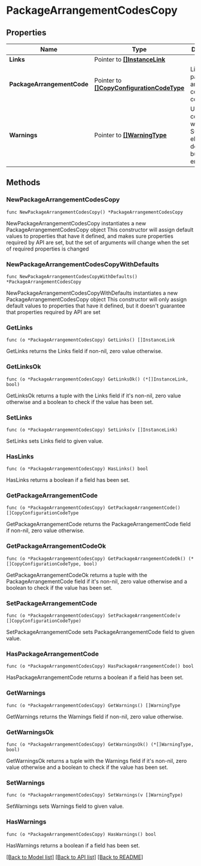 # PackageArrangementCodesCopy

## Properties

Name | Type | Description | Notes
------------ | ------------- | ------------- | -------------
**Links** | Pointer to [**[]InstanceLink**](InstanceLink.md) |  | [optional] 
**PackageArrangementCode** | Pointer to [**[]CopyConfigurationCodeType**](CopyConfigurationCodeType.md) | List of the package arrangement codes to be copied. | [optional] 
**Warnings** | Pointer to [**[]WarningType**](WarningType.md) | Used in conjunction with the Success element to define a business error. | [optional] 

## Methods

### NewPackageArrangementCodesCopy

`func NewPackageArrangementCodesCopy() *PackageArrangementCodesCopy`

NewPackageArrangementCodesCopy instantiates a new PackageArrangementCodesCopy object
This constructor will assign default values to properties that have it defined,
and makes sure properties required by API are set, but the set of arguments
will change when the set of required properties is changed

### NewPackageArrangementCodesCopyWithDefaults

`func NewPackageArrangementCodesCopyWithDefaults() *PackageArrangementCodesCopy`

NewPackageArrangementCodesCopyWithDefaults instantiates a new PackageArrangementCodesCopy object
This constructor will only assign default values to properties that have it defined,
but it doesn't guarantee that properties required by API are set

### GetLinks

`func (o *PackageArrangementCodesCopy) GetLinks() []InstanceLink`

GetLinks returns the Links field if non-nil, zero value otherwise.

### GetLinksOk

`func (o *PackageArrangementCodesCopy) GetLinksOk() (*[]InstanceLink, bool)`

GetLinksOk returns a tuple with the Links field if it's non-nil, zero value otherwise
and a boolean to check if the value has been set.

### SetLinks

`func (o *PackageArrangementCodesCopy) SetLinks(v []InstanceLink)`

SetLinks sets Links field to given value.

### HasLinks

`func (o *PackageArrangementCodesCopy) HasLinks() bool`

HasLinks returns a boolean if a field has been set.

### GetPackageArrangementCode

`func (o *PackageArrangementCodesCopy) GetPackageArrangementCode() []CopyConfigurationCodeType`

GetPackageArrangementCode returns the PackageArrangementCode field if non-nil, zero value otherwise.

### GetPackageArrangementCodeOk

`func (o *PackageArrangementCodesCopy) GetPackageArrangementCodeOk() (*[]CopyConfigurationCodeType, bool)`

GetPackageArrangementCodeOk returns a tuple with the PackageArrangementCode field if it's non-nil, zero value otherwise
and a boolean to check if the value has been set.

### SetPackageArrangementCode

`func (o *PackageArrangementCodesCopy) SetPackageArrangementCode(v []CopyConfigurationCodeType)`

SetPackageArrangementCode sets PackageArrangementCode field to given value.

### HasPackageArrangementCode

`func (o *PackageArrangementCodesCopy) HasPackageArrangementCode() bool`

HasPackageArrangementCode returns a boolean if a field has been set.

### GetWarnings

`func (o *PackageArrangementCodesCopy) GetWarnings() []WarningType`

GetWarnings returns the Warnings field if non-nil, zero value otherwise.

### GetWarningsOk

`func (o *PackageArrangementCodesCopy) GetWarningsOk() (*[]WarningType, bool)`

GetWarningsOk returns a tuple with the Warnings field if it's non-nil, zero value otherwise
and a boolean to check if the value has been set.

### SetWarnings

`func (o *PackageArrangementCodesCopy) SetWarnings(v []WarningType)`

SetWarnings sets Warnings field to given value.

### HasWarnings

`func (o *PackageArrangementCodesCopy) HasWarnings() bool`

HasWarnings returns a boolean if a field has been set.


[[Back to Model list]](../README.md#documentation-for-models) [[Back to API list]](../README.md#documentation-for-api-endpoints) [[Back to README]](../README.md)


